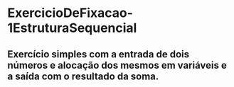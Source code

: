 # ExercicioDeFixacao-1EstruturaSequencial  

## Exercício simples com a entrada de dois números e alocação dos mesmos em variáveis e a saída com o resultado da soma.
